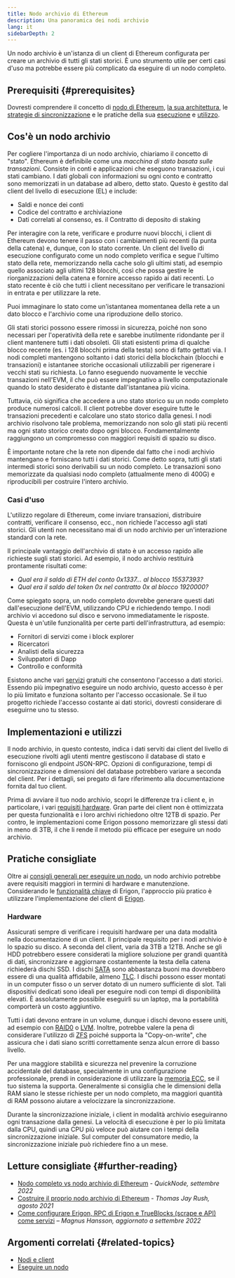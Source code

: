 ```yaml
---
title: Nodo archivio di Ethereum
description: Una panoramica dei nodi archivio
lang: it
sidebarDepth: 2
---
```


Un nodo archivio è un'istanza di un client di Ethereum configurata per creare un archivio di tutti gli stati storici. È uno strumento utile per certi casi d'uso ma potrebbe essere più complicato da eseguire di un nodo completo.

## Prerequisiti {#prerequisites}

Dovresti comprendere il concetto di [nodo di Ethereum](/developers/docs/nodes-and-clients/), [la sua architettura](/developers/docs/nodes-and-clients/node-architecture/), le [strategie di sincronizzazione](https://ethereum.org/en/developers/docs/nodes-and-clients/#sync-modes) e le pratiche della sua [esecuzione](/developers/docs/nodes-and-clients/run-a-node/) e [utilizzo](/developers/docs/apis/json-rpc/).

## Cos'è un nodo archivio

Per cogliere l'importanza di un nodo archivio, chiariamo il concetto di "stato". Ethereum è definibile come una _macchina di stato basata sulle transazioni_. Consiste in conti e applicazioni che eseguono transazioni, i cui stati cambiano. I dati globali con informazioni su ogni conto e contratto sono memorizzati in un database ad albero, detto stato. Questo è gestito dal client del livello di esecuzione (EL) e include:

- Saldi e nonce dei conti
- Codice del contratto e archiviazione
- Dati correlati al consenso, es. il Contratto di deposito di staking

Per interagire con la rete, verificare e produrre nuovi blocchi, i client di Ethereum devono tenere il passo con i cambiamenti più recenti (la punta della catena) e, dunque, con lo stato corrente. Un client del livello di esecuzione configurato come un nodo completo verifica e segue l'ultimo stato della rete, memorizzando nella cache solo gli ultimi stati, ad esempio quello associato agli ultimi 128 blocchi, così che possa gestire le riorganizzazioni della catena e fornire accesso rapido ai dati recenti. Lo stato recente è ciò che tutti i client necessitano per verificare le transazioni in entrata e per utilizzare la rete.

Puoi immaginare lo stato come un'istantanea momentanea della rete a un dato blocco e l'archivio come una riproduzione dello storico.

Gli stati storici possono essere rimossi in sicurezza, poiché non sono necessari per l'operatività della rete e sarebbe inutilmente ridondante per il client mantenere tutti i dati obsoleti. Gli stati esistenti prima di qualche blocco recente (es. i 128 blocchi prima della testa) sono di fatto gettati via. I nodi completi mantengono soltanto i dati storici della blockchain (blocchi e transazioni) e istantanee storiche occasionali utilizzabili per rigenerare i vecchi stati su richiesta. Lo fanno eseguendo nuovamente le vecchie transazioni nell'EVM, il che può essere impegnativo a livello computazionale quando lo stato desiderato è distante dall'istantanea più vicina.

Tuttavia, ciò significa che accedere a uno stato storico su un nodo completo produce numerosi calcoli. Il client potrebbe dover eseguire tutte le transazioni precedenti e calcolare uno stato storico dalla genesi. I nodi archivio risolvono tale problema, memorizzando non solo gli stati più recenti ma ogni stato storico creato dopo ogni blocco. Fondamentalmente raggiungono un compromesso con maggiori requisiti di spazio su disco.

È importante notare che la rete non dipende dal fatto che i nodi archivio mantengano e forniscano tutti i dati storici. Come detto sopra, tutti gli stati intermedi storici sono derivabili su un nodo completo. Le transazioni sono memorizzate da qualsiasi nodo completo (attualmente meno di 400G) e riproducibili per costruire l'intero archivio.

### Casi d'uso

L'utilizzo regolare di Ethereum, come inviare transazioni, distribuire contratti, verificare il consenso, ecc., non richiede l'accesso agli stati storici. Gli utenti non necessitano mai di un nodo archivio per un'interazione standard con la rete.

Il principale vantaggio dell'archivio di stato è un accesso rapido alle richieste sugli stati storici. Ad esempio, il nodo archivio restituirà prontamente risultati come:

- _Qual era il saldo di ETH del conto 0x1337... al blocco 15537393?_
- _Qual era il saldo del token 0x nel contratto 0x al blocco 1920000?_

Come spiegato sopra, un nodo completo dovrebbe generare questi dati dall'esecuzione dell'EVM, utilizzando CPU e richiedendo tempo. I nodi archivio vi accedono sul disco e servono immediatamente le risposte. Questa è un'utile funzionalità per certe parti dell'infrastruttura, ad esempio:

- Fornitori di servizi come i block explorer
- Ricercatori
- Analisti della sicurezza
- Sviluppatori di Dapp
- Controllo e conformità

Esistono anche vari [servizi](/developers/docs/nodes-and-clients/nodes-as-a-service/) gratuiti che consentono l'accesso a dati storici. Essendo più impegnativo eseguire un nodo archivio, questo accesso è per lo più limitato e funziona soltanto per l'accesso occasionale. Se il tuo progetto richiede l'accesso costante ai dati storici, dovresti considerare di eseguirne uno tu stesso.

## Implementazioni e utilizzi

Il nodo archivio, in questo contesto, indica i dati serviti dai client del livello di esecuzione rivolti agli utenti mentre gestiscono il database di stato e forniscono gli endpoint JSON-RPC. Opzioni di configurazione, tempi di sincronizzazione e dimensioni del database potrebbero variare a seconda del client. Per i dettagli, sei pregato di fare riferimento alla documentazione fornita dal tuo client.

Prima di avviare il tuo nodo archivio, scopri le differenze tra i client e, in particolare, i vari [requisiti hardware](/developers/docs/nodes-and-clients/run-a-node/#requirements). Gran parte dei client non è ottimizzata per questa funzionalità e i loro archivi richiedono oltre 12TB di spazio. Per contro, le implementazioni come Erigon possono memorizzare gli stessi dati in meno di 3TB, il che li rende il metodo più efficace per eseguire un nodo archivio.

## Pratiche consigliate

Oltre ai [consigli generali per eseguire un nodo](/developers/docs/nodes-and-clients/run-a-node/), un nodo archivio potrebbe avere requisiti maggiori in termini di hardware e manutenzione. Considerando le [funzionalità chiave](https://github.com/ledgerwatch/erigon#key-features) di Erigon, l'approccio più pratico è utilizzare l'implementazione del client di [Erigon](https://ethereum.org/en/developers/docs/nodes-and-clients/#erigon).

### Hardware

Assicurati sempre di verificare i requisiti hardware per una data modalità nella documentazione di un client. Il principale requisito per i nodi archivio è lo spazio su disco. A seconda del client, varia da 3TB a 12TB. Anche se gli HDD potrebbero essere considerati la migliore soluzione per grandi quantità di dati, sincronizzare e aggiornare costantemente la testa della catena richiederà dischi SSD. I dischi [SATA](https://www.cleverfiles.com/help/sata-hard-drive.html) sono abbastanza buoni ma dovrebbero essere di una qualità affidabile, almeno [TLC](https://blog.synology.com/tlc-vs-qlc-ssds-what-are-the-differences). I dischi possono esser montati in un computer fisso o un server dotato di un numero sufficiente di slot. Tali dispositivi dedicati sono ideali per eseguire nodi con tempi di disponibilità elevati. È assolutamente possibile eseguirli su un laptop, ma la portabilità comporterà un costo aggiuntivo.

Tutti i dati devono entrare in un volume, dunque i dischi devono essere uniti, ad esempio con [RAID0](https://en.wikipedia.org/wiki/Standard_RAID_levels#RAID_0) o [LVM](https://web.mit.edu/rhel-doc/5/RHEL-5-manual/Deployment_Guide-en-US/ch-lvm.html). Inoltre, potrebbe valere la pena di considerare l'utilizzo di [ZFS](https://en.wikipedia.org/wiki/ZFS) poiché supporta la "Copy-on-write", che assicura che i dati siano scritti correttamente senza alcun errore di basso livello.

Per una maggiore stabilità e sicurezza nel prevenire la corruzione accidentale del database, specialmente in una configurazione professionale, prendi in considerazione di utilizzare la [memoria ECC](https://en.wikipedia.org/wiki/ECC_memory), se il tuo sistema la supporta. Generalmente si consiglia che le dimensioni della RAM siano le stesse richieste per un nodo completo, ma maggiori quantità di RAM possono aiutare a velocizzare la sincronizzazione.

Durante la sincronizzazione iniziale, i client in modalità archivio eseguiranno ogni transazione dalla genesi. La velocità di esecuzione è per lo più limitata dalla CPU, quindi una CPU più veloce può aiutare con i tempi della sincronizzazione iniziale. Sul computer del consumatore medio, la sincronizzazione iniziale può richiedere fino a un mese.

## Letture consigliate {#further-reading}

- [Nodo completo vs nodo archivio di Ethereum](https://www.quicknode.com/guides/infrastructure/ethereum-full-node-vs-archive-node) - _QuickNode, settembre 2022_
- [Costruire il proprio nodo archivio di Ethereum](https://tjayrush.medium.com/building-your-own-ethereum-archive-node-72c014affc09) - _Thomas Jay Rush, agosto 2021_
- [Come configurare Erigon, RPC di Erigon e TrueBlocks (scrape e API) come servizi](https://magnushansson.xyz/blog_posts/crypto_defi/2022-01-10-Erigon-Trueblocks) _– Magnus Hansson, aggiornato a settembre 2022_

## Argomenti correlati {#related-topics}

- [ Nodi e client](/developers/docs/nodes-and-clients/)
- [Eseguire un nodo](/developers/docs/nodes-and-clients/run-a-node/)
